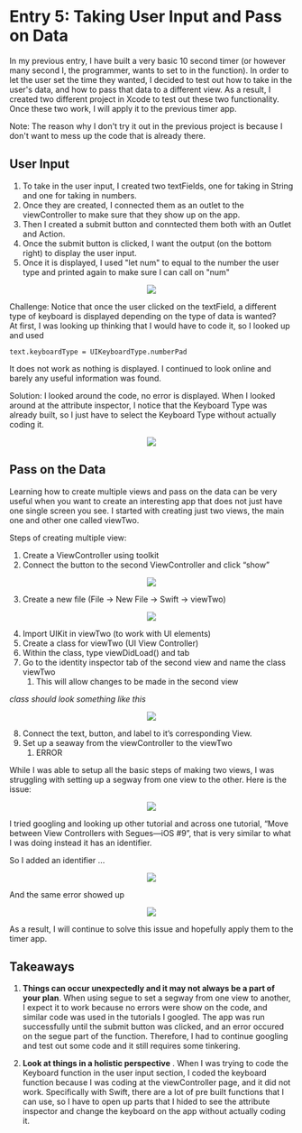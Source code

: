 # Entry 5: Taking User Input and Pass on Data
In my previous entry, I have built a very basic 10 second timer (or however many second I, the programmer, wants to set to in the function). In order to let the user set the time they wanted, I decided to test out how to take in the user's data, and how to pass that data to a different view. As a result, I created two different project in Xcode to test out these two functionality. Once these two work, I will apply it to the previous timer app. 

Note: The reason why I don't try it out in the previous project is because I don't want to mess up the code that is already there.  

## User Input
1. To take in the user input, I created two textFields, one for taking in String and one for taking in numbers.  
2. Once they are created, I connected them as an outlet to the viewController to make sure that they show up on the app.  
3. Then I created a submit button and conntected them both with an Outlet and Action. 
4. Once the submit button is clicked, I want the output (on the bottom right) to display the user input. 
5. Once it is displayed, I used "let num" to equal to the number the user type and printed again to make sure I can call on "num"  

<p align="center">
    <img src = "https://github.com/xiurongy3506/swift_independent_study/blob/master/img/user_input.gif?raw=true"/>
</p>  

Challenge: Notice that once the user clicked on the textField, a different type of keyboard is displayed depending on the type of data is wanted?  
At first, I was looking up thinking that I would have to code it, so I looked up and used 
```
text.keyboardType = UIKeyboardType.numberPad
```
It does not work as nothing is displayed. I continued to look online and barely any useful information was found. 

Solution: I looked around the code, no error is displayed. When I looked around at the attribute inspector, I notice that the Keyboard Type was already built, so I just have to select the Keyboard Type without actually coding it. 
<p align="center">
    <img src = "https://raw.githubusercontent.com/xiurongy3506/swift_independent_study/master/img/numberPad.png"/>
</p>  

## Pass on the Data  
Learning how to create multiple views and pass on the data can be very useful when you want to create an interesting app that does not just have one single screen you see. I started with creating just two views, the main one and other one called viewTwo. 

Steps of creating multiple view:  
1. Create a ViewController using toolkit
2. Connect the button to the second ViewController and click “show”  

<p align="center">
    <img src = "https://raw.githubusercontent.com/xiurongy3506/swift_independent_study/master/img/show.png"/>
</p>  

3. Create a new file (File -> New File -> Swift -> viewTwo)  

<p align="center">
    <img src = "https://raw.githubusercontent.com/xiurongy3506/swift_independent_study/master/img/viewTwo.png"/>
</p>  
  
4. Import UIKit in viewTwo (to work with UI elements)
5. Create a class for viewTwo (UI View Controller)
6. Within the class, type viewDidLoad() and tab
7. Go to the identity inspector tab of the second view and name the class viewTwo 
    1. This will allow changes to be made in the second view

_class should look something like this_
<p align="center">
    <img src = "https://raw.githubusercontent.com/xiurongy3506/swift_independent_study/master/img/setupClass.png"/>
</p>   

8. Connect the text, button, and label to it’s corresponding View.  
9. Set up a seaway from the viewController to the viewTwo
    1. ERROR  


While I was able to setup all the basic steps of making two views, I was struggling with setting up a segway from one view to the other. Here is the issue:     

<p align="center">
    <img src = "https://github.com/xiurongy3506/swift_independent_study/blob/master/img/pass_on_data.gif?raw=true"/>
</p>     

I tried googling and looking up other tutorial and across one tutorial, “Move between View Controllers with Segues—iOS #9”,  that is very similar to what I was doing instead it has an identifier. 

So I added an identifier ...
<p align="center">
    <img src = "https://raw.githubusercontent.com/xiurongy3506/swift_independent_study/master/img/identifier.png"/>
</p>    

And the same error showed up  
<p align="center">
    <img src = "https://raw.githubusercontent.com/xiurongy3506/swift_independent_study/master/img/fail.png"/>
</p>      

As a result, I will continue to solve this issue and hopefully apply them to the timer app.  
## Takeaways
1. **Things can occur unexpectedly and it may not always be a part of your plan**. When using segue to set a segway from one view to another, I expect it to work because no errors were show on the code, and similar code was used in the tutorials I googled. The app was run successfully until the submit button was clicked, and an error occured on the segue part of the function. Therefore, I had to continue googling and test out some code and it still requires some tinkering. 

2. **Look at things in a holistic perspective** . When I was trying to code the Keyboard function in the user input section, I coded the keyboard function because I was coding at the viewController page, and it did not work. Specifically with Swift, there are a lot of pre built functions that I can use, so I have to open up parts that I hided to see the attribute inspector and change the keyboard on the app without actually coding it. 



